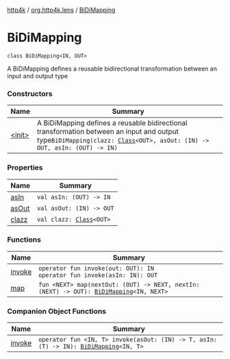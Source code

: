[http4k](../../index.md) / [org.http4k.lens](../index.md) / [BiDiMapping](./index.md)

# BiDiMapping

`class BiDiMapping<IN, OUT>`

A BiDiMapping defines a reusable bidirectional transformation between an input and output type

### Constructors

| Name | Summary |
|---|---|
| [&lt;init&gt;](-init-.md) | A BiDiMapping defines a reusable bidirectional transformation between an input and output type`BiDiMapping(clazz: `[`Class`](https://docs.oracle.com/javase/9/docs/api/java/lang/Class.html)`<OUT>, asOut: (IN) -> OUT, asIn: (OUT) -> IN)` |

### Properties

| Name | Summary |
|---|---|
| [asIn](as-in.md) | `val asIn: (OUT) -> IN` |
| [asOut](as-out.md) | `val asOut: (IN) -> OUT` |
| [clazz](clazz.md) | `val clazz: `[`Class`](https://docs.oracle.com/javase/9/docs/api/java/lang/Class.html)`<OUT>` |

### Functions

| Name | Summary |
|---|---|
| [invoke](invoke.md) | `operator fun invoke(out: OUT): IN`<br>`operator fun invoke(asIn: IN): OUT` |
| [map](map.md) | `fun <NEXT> map(nextOut: (OUT) -> NEXT, nextIn: (NEXT) -> OUT): `[`BiDiMapping`](./index.md)`<IN, NEXT>` |

### Companion Object Functions

| Name | Summary |
|---|---|
| [invoke](invoke.md) | `operator fun <IN, T> invoke(asOut: (IN) -> T, asIn: (T) -> IN): `[`BiDiMapping`](./index.md)`<IN, T>` |
